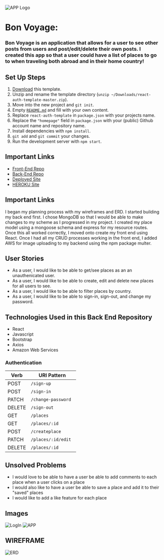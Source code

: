 ![APP Logo](https://i.imgur.com/PjXNIt6.jpg)


# Bon Voyage:
### Bon Voyage is an application that allows for a user to see other posts from users and post/edit/delete their own posts. I created this app so that a user could have a list of places to go to when traveling both abroad and in their home country!

## Set Up Steps

1. [Download](https://git.generalassemb.ly/ga-wdi-boston/react-auth-template) this template.
2. Unzip and rename the template directory (`unzip ~/Downloads/react-auth-template-master.zip`).
3. Move into the new project and `git init`.
4. Empty [`README.md`](README.md) and fill with your own content.
5. Replace `react-auth-template` in `package.json` with your
   projects name.
6. Replace the `"homepage"` field in `package.json` with your (public) Github
   account name and repository name.
7. Install dependencies with `npm install`.
8. `git add` and `git commit` your changes.
9. Run the development server with `npm start`.

## Important Links
- [Front-End Repo](https://github.com/JasTaylor/BonVoyage)
- [Back-End Repo](https://github.com/JasTaylor/Capstone-backend)
- [Deployed Site](https://jastaylor.github.io/BonVoyage/#/)
- [HEROKU Site](https://floating-sands-69159.herokuapp.com/places)

## Important Links
I began my planning process with my wireframes and ERD. I started building my back end first. I chose MongoDB so that I would be able to make changes to my scheme as I progressed in my project. I created my place model using a mongoose schema and express for my resource routes. Once this all worked correctly, I moved onto create my front end using React. Once I had all my CRUD processes working in the front end, I added AWS for image uploading to my backend using the npm package multer.

## User Stories
- As a user, I would like to be able to get/see places as an an unauthenicated user.
- As a user, I would like to be able to create, edit and delete new places for all users to see.
- As a user, I would like to be able to filter places by country.
- As a user, I would like to be able to sign-in, sign-out, and change my password.

## Technologies Used in this Back End Repository
- React
- Javascript
- Bootstrap
- Axios
- Amazon Web Services

### Authentication

| Verb   | URI Pattern            |
|--------|------------------------|
| POST   | `/sign-up`             |
| POST   | `/sign-in`             |
| PATCH  | `/change-password `    |
| DELETE | `/sign-out `           |
| GET    | `/places`              |
| GET    | `/places/:id`          |
| POST   | `/createplace`         |
| PATCH  | `/places/:id/edit`     |
| DELETE | `/places/:id`          |


## Unsolved Problems
- I would love to be able to have a user be able to add comments to each place when a user clicks on a place
- I would also like to have a user be able to save a place and add it to their "saved" places
- I would like to add a like feature for each place

## Images
![LogIn](https://i.imgur.com/tU1zbEU.jpg)
![APP](https://i.imgur.com/d4u3bon.jpg)

## WIREFRAME
![ERD](https://i.imgur.com/dkEPOVZ.jpg)
